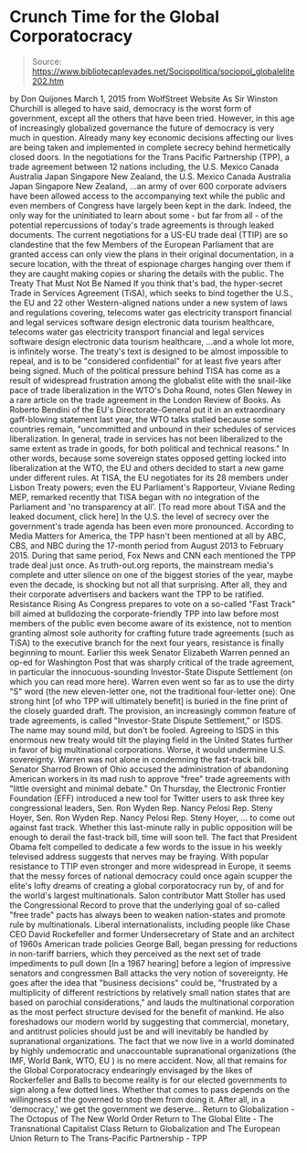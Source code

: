 # Crunch Time for the Global Corporatocracy

> Source: https://www.bibliotecapleyades.net/Sociopolitica/sociopol_globalelite202.htm

by Don Quijones
March 1, 2015
from WolfStreet Website
As Sir Winston Churchill is alleged to have said, democracy is the worst form of government, except all the others that have been tried. However, in this age of increasingly globalized governance the future of democracy is very much in question.
Already many key economic decisions affecting our lives are being taken and implemented in complete secrecy behind hermetically closed doors.
In the negotiations for the Trans Pacific Partnership (TPP), a trade agreement between 12 nations including,
the U.S. Mexico Canada Australia Japan Singapore New Zealand,
the U.S.
Mexico
Canada
Australia
Japan
Singapore
New Zealand,
...an army of over 600 corporate advisers have been allowed access to the accompanying text while the public and even members of Congress have largely been kept in the dark.
Indeed, the only way for the uninitiated to learn about some - but far from all - of the potential repercussions of today's trade agreements is through leaked documents.
The current negotiations for a US-EU trade deal (TTIP) are so clandestine that the few Members of the European Parliament that are granted access can only view the plans in their original documentation, in a secure location, with the threat of espionage charges hanging over them if they are caught making copies or sharing the details with the public.
The Treaty That Must Not Be Named
If you think that's bad, the hyper-secret Trade in Services Agreement (TiSA), which seeks to bind together the U.S., the EU and 22 other Western-aligned nations under a new system of laws and regulations covering,
telecoms water gas electricity transport financial and legal services software design electronic data tourism healthcare,
telecoms
water
gas
electricity
transport
financial and legal services
software design
electronic data
tourism
healthcare,
...and a whole lot more, is infinitely worse.
The treaty's text is designed to be almost impossible to repeal, and is to be "considered confidential" for at least five years after being signed.
Much of the political pressure behind TISA has come as a result of widespread frustration among the globalist elite with the snail-like pace of trade liberalization in the WTO's Doha Round, notes Glen Newey in a rare article on the trade agreement in the London Review of Books.
As Roberto Bendini of the EU's Directorate-General put it in an extraordinary gaff-blowing statement last year, the WTO talks stalled because some countries remain,
"uncommitted and unbound in their schedules of services liberalization. In general, trade in services has not been liberalized to the same extent as trade in goods, for both political and technical reasons."
In other words, because some sovereign states opposed getting locked into liberalization at the WTO, the EU and others decided to start a new game under different rules.
At TISA, the EU negotiates for its 28 members under Lisbon Treaty powers; even the EU Parliament's Rapporteur, Viviane Reding MEP, remarked recently that TISA began with no integration of the Parliament and 'no transparency at all'.
[To read more about TiSA and the leaked document, click here]
In the U.S. the level of secrecy over the government's trade agenda has been even more pronounced.
According to Media Matters for America, the TPP hasn't been mentioned at all by ABC, CBS, and NBC during the 17-month period from August 2013 to February 2015. During that same period, Fox News and CNN each mentioned the TPP trade deal just once.
As truth-out.org reports, the mainstream media's complete and utter silence on one of the biggest stories of the year, maybe even the decade, is shocking but not all that surprising.
After all, they and their corporate advertisers and backers want the TPP to be ratified.
Resistance Rising
As Congress prepares to vote on a so-called "Fast Track" bill aimed at bulldozing the corporate-friendly TPP into law before most members of the public even become aware of its existence, not to mention granting almost sole authority for crafting future trade agreements (such as TiSA) to the executive branch for the next four years, resistance is finally beginning to mount.
Earlier this week Senator Elizabeth Warren penned an op-ed for Washington Post that was sharply critical of the trade agreement, in particular the innocuous-sounding Investor-State Dispute Settlement (on which you can read more here).
Warren even went so far as to use the dirty "S" word (the new eleven-letter one, not the traditional four-letter one):
One strong hint [of who TPP will ultimately benefit] is buried in the fine print of the closely guarded draft. The provision, an increasingly common feature of trade agreements, is called "Investor-State Dispute Settlement," or ISDS.
The name may sound mild, but don't be fooled. Agreeing to ISDS in this enormous new treaty would tilt the playing field in the United States further in favor of big multinational corporations. Worse, it would undermine U.S. sovereignty.
Warren was not alone in condemning the fast-track bill.
Senator Sharrod Brown of Ohio accused the administration of abandoning American workers in its mad rush to approve "free" trade agreements with "little oversight and minimal debate."
On Thursday, the Electronic Frontier Foundation (EFF) introduced a new tool for Twitter users to ask three key congressional leaders,
Sen. Ron Wyden Rep. Nancy Pelosi Rep. Steny Hoyer,
Sen. Ron Wyden
Rep. Nancy Pelosi
Rep. Steny Hoyer,
... to come out against fast track.
Whether this last-minute rally in public opposition will be enough to derail the fast-track bill, time will soon tell.
The fact that President Obama felt compelled to dedicate a few words to the issue in his weekly televised address suggests that nerves may be fraying.
With popular resistance to TTIP even stronger and more widespread in Europe, it seems that the messy forces of national democracy could once again scupper the elite's lofty dreams of creating a global corporatocracy run by, of and for the world's largest multinationals.
Salon contributor Matt Stoller has used the Congressional Record to prove that the underlying goal of so-called "free trade" pacts has always been to weaken nation-states and promote rule by multinationals.
Liberal internationalists, including people like Chase CEO David Rockefeller and former Undersecretary of State and an architect of 1960s American trade policies George Ball, began pressing for reductions in non-tariff barriers, which they perceived as the next set of trade impediments to pull down
[In a 1967 hearing] before a legion of impressive senators and congressmen Ball attacks the very notion of sovereignty.
He goes after the idea that "business decisions" could be,
"frustrated by a multiplicity of different restrictions by relatively small nation states that are based on parochial considerations," and lauds the multinational corporation as the most perfect structure devised for the benefit of mankind.
He also foreshadows our modern world by suggesting that commercial, monetary, and antitrust policies should just be and will inevitably be handled by supranational organizations.
The fact that we now live in a world dominated by highly undemocratic and unaccountable supranational organizations (the IMF, World Bank, WTO, EU ) is no mere accident.
Now, all that remains for the Global Corporatocracy endearingly envisaged by the likes of Rockerfeller and Balls to become reality is for our elected governments to sign along a few dotted lines.
Whether that comes to pass depends on the willingness of the governed to stop them from doing it.
After all, in a 'democracy,' we get the government we deserve...
Return to Globalization - The Octopus of The New World Order
Return to The Global Elite - The Transnational Capitalist Class
Return to Globalization and The European Union
Return to The Trans-Pacific Partnership - TPP
